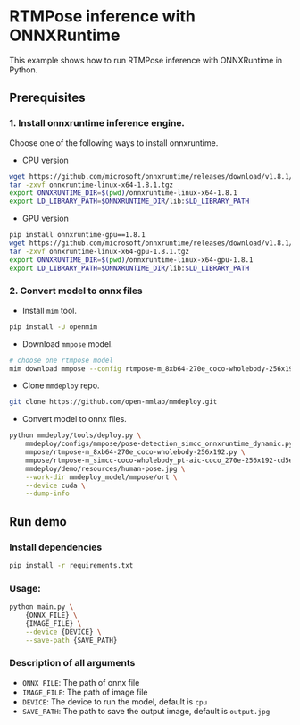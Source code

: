 # RTMPose inference with ONNXRuntime

This example shows how to run RTMPose inference with ONNXRuntime in Python.

## Prerequisites

### 1. Install onnxruntime inference engine.

Choose one of the following ways to install onnxruntime.

- CPU version

```bash
wget https://github.com/microsoft/onnxruntime/releases/download/v1.8.1/onnxruntime-linux-x64-1.8.1.tgz
tar -zxvf onnxruntime-linux-x64-1.8.1.tgz
export ONNXRUNTIME_DIR=$(pwd)/onnxruntime-linux-x64-1.8.1
export LD_LIBRARY_PATH=$ONNXRUNTIME_DIR/lib:$LD_LIBRARY_PATH
```

- GPU version

```bash
pip install onnxruntime-gpu==1.8.1
wget https://github.com/microsoft/onnxruntime/releases/download/v1.8.1/onnxruntime-linux-x64-gpu-1.8.1.tgz
tar -zxvf onnxruntime-linux-x64-gpu-1.8.1.tgz
export ONNXRUNTIME_DIR=$(pwd)/onnxruntime-linux-x64-gpu-1.8.1
export LD_LIBRARY_PATH=$ONNXRUNTIME_DIR/lib:$LD_LIBRARY_PATH
```

### 2. Convert model to onnx files

- Install `mim` tool.

```bash
pip install -U openmim
```

- Download `mmpose` model.

```bash
# choose one rtmpose model
mim download mmpose --config rtmpose-m_8xb64-270e_coco-wholebody-256x192 --dest .
```

- Clone `mmdeploy` repo.

```bash
git clone https://github.com/open-mmlab/mmdeploy.git
```

- Convert model to onnx files.

```bash
python mmdeploy/tools/deploy.py \
    mmdeploy/configs/mmpose/pose-detection_simcc_onnxruntime_dynamic.py \
    mmpose/rtmpose-m_8xb64-270e_coco-wholebody-256x192.py \
    mmpose/rtmpose-m_simcc-coco-wholebody_pt-aic-coco_270e-256x192-cd5e845c_20230123.pth \
    mmdeploy/demo/resources/human-pose.jpg \
    --work-dir mmdeploy_model/mmpose/ort \
    --device cuda \
    --dump-info
```

## Run demo

### Install dependencies

```bash
pip install -r requirements.txt
```

### Usage:

```bash
python main.py \
    {ONNX_FILE} \
    {IMAGE_FILE} \
    --device {DEVICE} \
    --save-path {SAVE_PATH}
```

### Description of all arguments

- `ONNX_FILE`: The path of onnx file
- `IMAGE_FILE`: The path of image file
- `DEVICE`: The device to run the model, default is `cpu`
- `SAVE_PATH`: The path to save the output image, default is `output.jpg`
